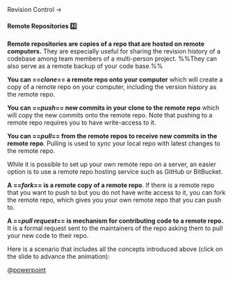 <link rel="stylesheet" href="{{baseUrl}}/css/textbook.css">

<div class="website-content">

<div id="path">Revision Control &rarr; </div>

<div id="title">

#### Remote Repositories :two:

</div>

<div id="body">

**Remote repositories are copies of a repo that are hosted on remote computers.** They are especially useful for sharing the revision history of a codebase among team members of a multi-person project. %%They can also serve as a remote backup of your code base.%%

**You can ==_clone_== a remote repo onto your computer** which will create a copy of a remote repo on your computer, including the version history as the remote repo.

**You can ==_push_== new commits in your clone to the remote repo** which will copy the new commits onto the remote repo. Note that pushing to a remote repo requires you to have write-access to it.

**You can ==_pull_== from the remote repos to receive new commits in the remote repo**. Pulling is used to _sync_ your local repo with latest changes to the remote repo.

While it is possible to set up your own remote repo on a server, an easier option is to use a remote repo hosting service such as GitHub or BitBucket.

**A ==_fork_== is a remote copy of a remote repo**. If there is a remote repo that you want to push to but you do not have write access to it, you can fork the remote repo, which gives you your own remote repo that you can push to.

**A ==_pull request_== is mechanism for contributing code to a remote repo.** It is a formal request sent to the maintainers of the repo asking them to pull your new code to their repo.


<div v-closeable alt="slideshow: remote repo scenario">

Here is a scenario that includes all the concepts introduced above (click on the slide to advance the animation): 

@[powerpoint](https://onedrive.live.com/embed?cid=A5AF047C4CAD67AB&resid=A5AF047C4CAD67AB%212290&authkey=&em=2)

</div>

</div>

<div id="extras">
</div>

</div>
